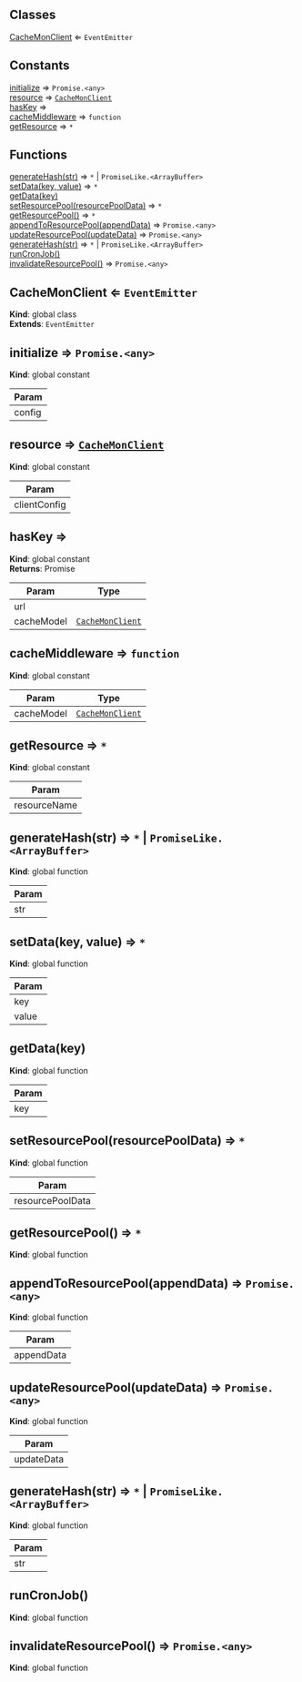## Classes

<dl>
<dt><a href="#CacheMonClient">CacheMonClient</a> ⇐ <code>EventEmitter</code></dt>
<dd></dd>
</dl>

## Constants

<dl>
<dt><a href="#initialize">initialize</a> ⇒ <code>Promise.&lt;any&gt;</code></dt>
<dd></dd>
<dt><a href="#resource">resource</a> ⇒ <code><a href="#CacheMonClient">CacheMonClient</a></code></dt>
<dd></dd>
<dt><a href="#hasKey">hasKey</a> ⇒</dt>
<dd></dd>
<dt><a href="#cacheMiddleware">cacheMiddleware</a> ⇒ <code>function</code></dt>
<dd></dd>
<dt><a href="#getResource">getResource</a> ⇒ <code>*</code></dt>
<dd></dd>
</dl>

## Functions

<dl>
<dt><a href="#generateHash">generateHash(str)</a> ⇒ <code>*</code> | <code>PromiseLike.&lt;ArrayBuffer&gt;</code></dt>
<dd></dd>
<dt><a href="#setData">setData(key, value)</a> ⇒ <code>*</code></dt>
<dd></dd>
<dt><a href="#getData">getData(key)</a></dt>
<dd></dd>
<dt><a href="#setResourcePool">setResourcePool(resourcePoolData)</a> ⇒ <code>*</code></dt>
<dd></dd>
<dt><a href="#getResourcePool">getResourcePool()</a> ⇒ <code>*</code></dt>
<dd></dd>
<dt><a href="#appendToResourcePool">appendToResourcePool(appendData)</a> ⇒ <code>Promise.&lt;any&gt;</code></dt>
<dd></dd>
<dt><a href="#updateResourcePool">updateResourcePool(updateData)</a> ⇒ <code>Promise.&lt;any&gt;</code></dt>
<dd></dd>
<dt><a href="#generateHash">generateHash(str)</a> ⇒ <code>*</code> | <code>PromiseLike.&lt;ArrayBuffer&gt;</code></dt>
<dd></dd>
<dt><a href="#runCronJob">runCronJob()</a></dt>
<dd></dd>
<dt><a href="#invalidateResourcePool">invalidateResourcePool()</a> ⇒ <code>Promise.&lt;any&gt;</code></dt>
<dd></dd>
</dl>

<a name="CacheMonClient"></a>

## CacheMonClient ⇐ <code>EventEmitter</code>
**Kind**: global class  
**Extends**: <code>EventEmitter</code>  
<a name="initialize"></a>

## initialize ⇒ <code>Promise.&lt;any&gt;</code>
**Kind**: global constant  

| Param |
| --- |
| config | 

<a name="resource"></a>

## resource ⇒ [<code>CacheMonClient</code>](#CacheMonClient)
**Kind**: global constant  

| Param |
| --- |
| clientConfig | 

<a name="hasKey"></a>

## hasKey ⇒
**Kind**: global constant  
**Returns**: Promise  

| Param | Type |
| --- | --- |
| url |  | 
| cacheModel | [<code>CacheMonClient</code>](#CacheMonClient) | 

<a name="cacheMiddleware"></a>

## cacheMiddleware ⇒ <code>function</code>
**Kind**: global constant  

| Param | Type |
| --- | --- |
| cacheModel | [<code>CacheMonClient</code>](#CacheMonClient) | 

<a name="getResource"></a>

## getResource ⇒ <code>\*</code>
**Kind**: global constant  

| Param |
| --- |
| resourceName | 

<a name="generateHash"></a>

## generateHash(str) ⇒ <code>\*</code> \| <code>PromiseLike.&lt;ArrayBuffer&gt;</code>
**Kind**: global function  

| Param |
| --- |
| str | 

<a name="setData"></a>

## setData(key, value) ⇒ <code>\*</code>
**Kind**: global function  

| Param |
| --- |
| key | 
| value | 

<a name="getData"></a>

## getData(key)
**Kind**: global function  

| Param |
| --- |
| key | 

<a name="setResourcePool"></a>

## setResourcePool(resourcePoolData) ⇒ <code>\*</code>
**Kind**: global function  

| Param |
| --- |
| resourcePoolData | 

<a name="getResourcePool"></a>

## getResourcePool() ⇒ <code>\*</code>
**Kind**: global function  
<a name="appendToResourcePool"></a>

## appendToResourcePool(appendData) ⇒ <code>Promise.&lt;any&gt;</code>
**Kind**: global function  

| Param |
| --- |
| appendData | 

<a name="updateResourcePool"></a>

## updateResourcePool(updateData) ⇒ <code>Promise.&lt;any&gt;</code>
**Kind**: global function  

| Param |
| --- |
| updateData | 

<a name="generateHash"></a>

## generateHash(str) ⇒ <code>\*</code> \| <code>PromiseLike.&lt;ArrayBuffer&gt;</code>
**Kind**: global function  

| Param |
| --- |
| str | 

<a name="runCronJob"></a>

## runCronJob()
**Kind**: global function  
<a name="invalidateResourcePool"></a>

## invalidateResourcePool() ⇒ <code>Promise.&lt;any&gt;</code>
**Kind**: global function  
